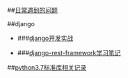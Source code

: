 

##[日常遇到的问题](daily_problem.md)

##django

- ###[django开发实战](django/django.md)

- ###[django-rest-framework学习笔记](django/django_rest_framework/djang_rest_framework.md)

##[python3.7标准库相关记录](python3.7_standard_library/py3标准库——functools.md)